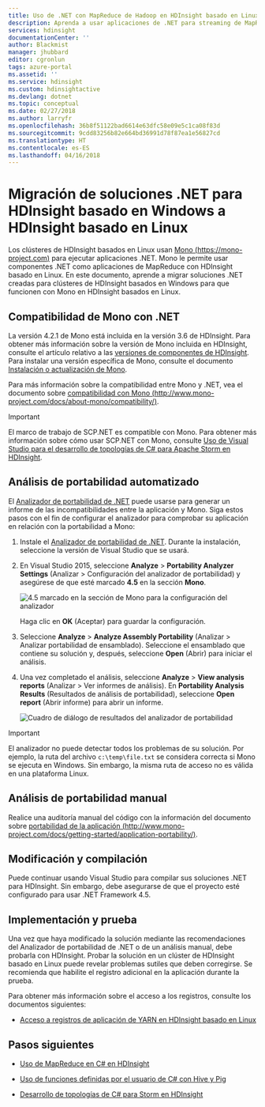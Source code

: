 ```yaml
---
title: Uso de .NET con MapReduce de Hadoop en HDInsight basado en Linux - Azure | Microsoft Docs
description: Aprenda a usar aplicaciones de .NET para streaming de MapReduce en HDInsight basado en Linux.
services: hdinsight
documentationCenter: ''
author: Blackmist
manager: jhubbard
editor: cgronlun
tags: azure-portal
ms.assetid: ''
ms.service: hdinsight
ms.custom: hdinsightactive
ms.devlang: dotnet
ms.topic: conceptual
ms.date: 02/27/2018
ms.author: larryfr
ms.openlocfilehash: 36b8f51122bad6614e63dfc58e09e5c1ca08f83d
ms.sourcegitcommit: 9cdd83256b82e664bd36991d78f87ea1e56827cd
ms.translationtype: HT
ms.contentlocale: es-ES
ms.lasthandoff: 04/16/2018
---
```

# <a name="migrate-net-solutions-for-windows-based-hdinsight-to-linux-based-hdinsight"></a>Migración de soluciones .NET para HDInsight basado en Windows a HDInsight basado en Linux

Los clústeres de HDInsight basados en Linux usan [Mono (https://mono-project.com)](https://mono-project.com) para ejecutar aplicaciones .NET. Mono le permite usar componentes .NET como aplicaciones de MapReduce con HDInsight basado en Linux. En este documento, aprende a migrar soluciones .NET creadas para clústeres de HDInsight basados en Windows para que funcionen con Mono en HDInsight basados en Linux.

## <a name="mono-compatibility-with-net"></a>Compatibilidad de Mono con .NET

La versión 4.2.1 de Mono está incluida en la versión 3.6 de HDInsight. Para obtener más información sobre la versión de Mono incluida en HDInsight, consulte el artículo relativo a las [versiones de componentes de HDInsight](hdinsight-component-versioning.md). Para instalar una versión específica de Mono, consulte el documento [Instalación o actualización de Mono](hdinsight-hadoop-install-mono.md).

Para más información sobre la compatibilidad entre Mono y .NET, vea el documento sobre [compatibilidad con Mono (http://www.mono-project.com/docs/about-mono/compatibility/)](http://www.mono-project.com/docs/about-mono/compatibility/).

> [!IMPORTANT]
> El marco de trabajo de SCP.NET es compatible con Mono. Para obtener más información sobre cómo usar SCP.NET con Mono, consulte [Uso de Visual Studio para el desarrollo de topologías de C# para Apache Storm en HDInsight](storm/apache-storm-develop-csharp-visual-studio-topology.md).

## <a name="automated-portability-analysis"></a>Análisis de portabilidad automatizado

El [Analizador de portabilidad de .NET](https://marketplace.visualstudio.com/items?itemName=ConnieYau.NETPortabilityAnalyzer) puede usarse para generar un informe de las incompatibilidades entre la aplicación y Mono. Siga estos pasos con el fin de configurar el analizador para comprobar su aplicación en relación con la portabilidad a Mono:

1. Instale el [Analizador de portabilidad de .NET](https://marketplace.visualstudio.com/items?itemName=ConnieYau.NETPortabilityAnalyzer). Durante la instalación, seleccione la versión de Visual Studio que se usará.

2. En Visual Studio 2015, seleccione __Analyze__ > __Portability Analyzer Settings__ (Analizar > Configuración del analizador de portabilidad) y asegúrese de que esté marcado __4.5__ en la sección __Mono__.

    ![4.5 marcado en la sección de Mono para la configuración del analizador](./media/hdinsight-hadoop-migrate-dotnet-to-linux/portability-analyzer-settings.png)

    Haga clic en __OK__ (Aceptar) para guardar la configuración.

3. Seleccione __Analyze__ > __Analyze Assembly Portability__ (Analizar > Analizar portabilidad de ensamblado). Seleccione el ensamblado que contiene su solución y, después, seleccione __Open__ (Abrir) para iniciar el análisis.

4. Una vez completado el análisis, seleccione __Analyze__ > __View analysis reports__ (Analizar > Ver informes de análisis). En __Portability Analysis Results__ (Resultados de análisis de portabilidad), seleccione __Open report__ (Abrir informe) para abrir un informe.

    ![Cuadro de diálogo de resultados del analizador de portabilidad](./media/hdinsight-hadoop-migrate-dotnet-to-linux/portability-analyzer-results.png)

> [!IMPORTANT]
> El analizador no puede detectar todos los problemas de su solución. Por ejemplo, la ruta del archivo `c:\temp\file.txt` se considera correcta si Mono se ejecuta en Windows. Sin embargo, la misma ruta de acceso no es válida en una plataforma Linux.

## <a name="manual-portability-analysis"></a>Análisis de portabilidad manual

Realice una auditoría manual del código con la información del documento sobre [portabilidad de la aplicación (http://www.mono-project.com/docs/getting-started/application-portability/)](http://www.mono-project.com/docs/getting-started/application-portability/).

## <a name="modify-and-build"></a>Modificación y compilación

Puede continuar usando Visual Studio para compilar sus soluciones .NET para HDInsight. Sin embargo, debe asegurarse de que el proyecto esté configurado para usar .NET Framework 4.5.

## <a name="deploy-and-test"></a>Implementación y prueba

Una vez que haya modificado la solución mediante las recomendaciones del Analizador de portabilidad de .NET o de un análisis manual, debe probarla con HDInsight. Probar la solución en un clúster de HDInsight basado en Linux puede revelar problemas sutiles que deben corregirse. Se recomienda que habilite el registro adicional en la aplicación durante la prueba.

Para obtener más información sobre el acceso a los registros, consulte los documentos siguientes:

* [Acceso a registros de aplicación de YARN en HDInsight basado en Linux](hdinsight-hadoop-access-yarn-app-logs-linux.md)

## <a name="next-steps"></a>Pasos siguientes

* [Uso de MapReduce en C# en HDInsight](hadoop/apache-hadoop-dotnet-csharp-mapreduce-streaming.md)

* [Uso de funciones definidas por el usuario de C# con Hive y Pig](hadoop/apache-hadoop-hive-pig-udf-dotnet-csharp.md)

* [Desarrollo de topologías de C# para Storm en HDInsight](storm/apache-storm-develop-csharp-visual-studio-topology.md)
